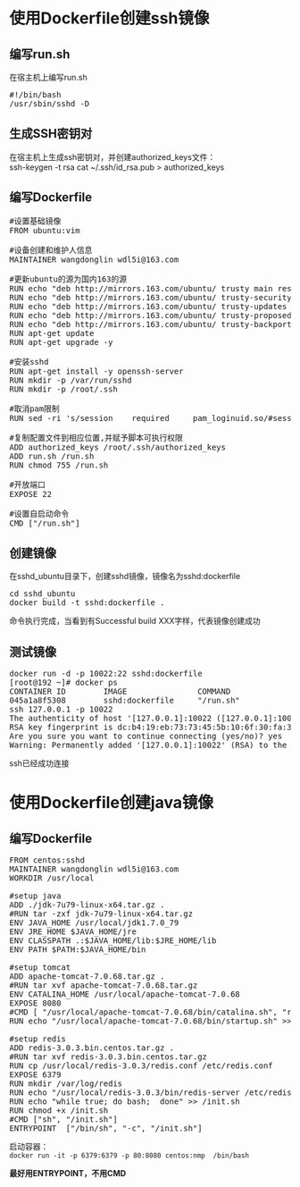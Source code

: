 # 使用Dockerfile创建ssh镜像 #
## 编写run.sh ##
在宿主机上编写run.sh
<pre>
#!/bin/bash
/usr/sbin/sshd -D
</pre>
## 生成SSH密钥对
在宿主机上生成ssh密钥对，并创建authorized_keys文件：  
ssh-keygen -t rsa
cat ~/.ssh/id_rsa.pub > authorized_keys
## 编写Dockerfile ##
<pre>
#设置基础镜像
FROM ubuntu:vim

#设备创建和维护人信息
MAINTAINER wangdonglin wdl5i@163.com

#更新ubuntu的源为国内163的源
RUN echo "deb http://mirrors.163.com/ubuntu/ trusty main restricted universe multiverse" > /etc/apt/sources.list
RUN echo "deb http://mirrors.163.com/ubuntu/ trusty-security main restricted universe multiverse" >> /etc/apt/sources.list
RUN echo "deb http://mirrors.163.com/ubuntu/ trusty-updates main restricted universe multiverse" >> /etc/apt/sources.list
RUN echo "deb http://mirrors.163.com/ubuntu/ trusty-proposed main restricted universe multiverse" >> /etc/apt/sources.list
RUN echo "deb http://mirrors.163.com/ubuntu/ trusty-backports main restricted universe multiverse" >> /etc/apt/sources.list
RUN apt-get update
RUN apt-get upgrade -y

#安装sshd
RUN apt-get install -y openssh-server
RUN mkdir -p /var/run/sshd
RUN mkdir -p /root/.ssh

#取消pam限制
RUN sed -ri 's/session    required     pam_loginuid.so/#session    required     pam_loginuid.so/g' /etc/pam.d/sshd

#复制配置文件到相应位置,并赋予脚本可执行权限
ADD authorized_keys /root/.ssh/authorized_keys
ADD run.sh /run.sh
RUN chmod 755 /run.sh

#开放端口
EXPOSE 22

#设置自启动命令
CMD ["/run.sh"]
</pre>
## 创建镜像 ##
在sshd_ubuntu目录下，创建sshd镜像，镜像名为sshd:dockerfile
<pre>
cd sshd_ubuntu
docker build -t sshd:dockerfile .
</pre>
命令执行完成，当看到有Successful build XXX字样，代表镜像创建成功
## 测试镜像 ##
<pre>
docker run -d -p 10022:22 sshd:dockerfile
[root@192 ~]# docker ps
CONTAINER ID        IMAGE               COMMAND             CREATED             STATUS              PORTS                   NAMES
045a1a8f5308        sshd:dockerfile     "/run.sh"           12 minutes ago      Up 12 minutes       0.0.0.0:10022->22/tcp   determined_meitner 
ssh 127.0.0.1 -p 10022
The authenticity of host '[127.0.0.1]:10022 ([127.0.0.1]:10022)' can't be established.
RSA key fingerprint is dc:b4:19:eb:73:73:45:5b:10:6f:30:fa:3f:ae:d6:1a.
Are you sure you want to continue connecting (yes/no)? yes
Warning: Permanently added '[127.0.0.1]:10022' (RSA) to the list of known hosts.
</pre>
ssh已经成功连接  
# 使用Dockerfile创建java镜像 #
## 编写Dockerfile ##
<pre>
FROM centos:sshd
MAINTAINER wangdonglin wdl5i@163.com
WORKDIR /usr/local

#setup java
ADD ./jdk-7u79-linux-x64.tar.gz .
#RUN tar -zxf jdk-7u79-linux-x64.tar.gz
ENV JAVA_HOME /usr/local/jdk1.7.0_79
ENV JRE_HOME $JAVA_HOME/jre
ENV CLASSPATH .:$JAVA_HOME/lib:$JRE_HOME/lib
ENV PATH $PATH:$JAVA_HOME/bin

#setup tomcat
ADD apache-tomcat-7.0.68.tar.gz .
#RUN tar xvf apache-tomcat-7.0.68.tar.gz
ENV CATALINA_HOME /usr/local/apache-tomcat-7.0.68
EXPOSE 8080
#CMD [ "/usr/local/apache-tomcat-7.0.68/bin/catalina.sh", "run" ]
RUN echo "/usr/local/apache-tomcat-7.0.68/bin/startup.sh" >> /init.sh

#setup redis
ADD redis-3.0.3.bin.centos.tar.gz .
#RUN tar xvf redis-3.0.3.bin.centos.tar.gz
RUN cp /usr/local/redis-3.0.3/redis.conf /etc/redis.conf
EXPOSE 6379
RUN mkdir /var/log/redis
RUN echo "/usr/local/redis-3.0.3/bin/redis-server /etc/redis.conf" >> /init.sh
RUN echo "while true; do bash;  done" >> /init.sh
RUN chmod +x /init.sh
#CMD ["sh", "/init.sh"]
ENTRYPOINT  ["/bin/sh", "-c", "/init.sh"]
</pre>

启动容器：  
 `docker run -it -p 6379:6379 -p 80:8080 centos:nmp  /bin/bash`

**最好用ENTRYPOINT，不用CMD**
